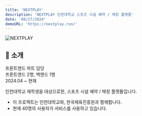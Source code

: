 ```yaml
---
title: 'NEXTPLAY'
description: 'NEXTPLAY 인천대학교 스포츠 시설 예약 / 매칭 플랫폼'
date: '08/27/2024'
demoURL: 'https://nextplay.run/'
---
```


![NEXTPLAY](/nextplay.png)

## 👋 소개

프론트엔드 파트 담당  
프론트엔드 2명, 백엔드 1명  
2024.04 ~ 현재

인천대학교 재학생을 대상으로한, 스포츠 시설 예약 / 매칭 플랫폼입니다.

- 이 프로젝트는 인천대학교와, 한국체육진흥원과 함께합니다.
- 현재 40명의 사용자가 서비스를 사용하고 있습니다.
